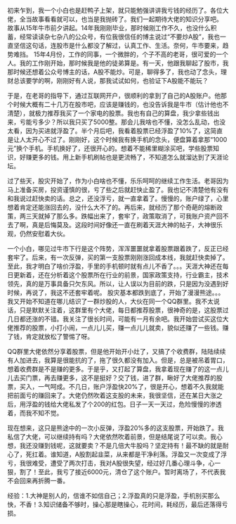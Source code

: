 初来乍到，我一个小白也是赶鸭子上架，就只能勉强讲讲我亏钱的经历了。各位大佬，全当故事看看就可以，也当是我抛砖了。我们一起期待大佬的知识分享吧。
故事从15年牛市前夕讲起。14年我刚刚毕业，那时候刚工作不久，也没什么积蓄，经常读读杂七杂八的公众号，有位我很信任的博主说过“不要炒A股”，我也一直坚信这句话，连股市是什么都没了解过，认真工作、生活。奈何，牛市要来，趋势难挡。
15年4月份，工作的同事，一个微胖的，个子不高的老哥，很可爱的一个人。我的工作刚开始，那时候我是他的徒弟算是。有一天，他跟我聊起了股市，我那时候还想着公众号博主的话，A股不能炒。可是，聊得多了，我也动了念头，理财总该要学的啊，刚刚好有人说，那我试试如何，也验证下A股能不能玩？

于是，在老哥的指导下，通过互联网开户，很顺利的拿到了自己的A股账户。他那个时候大概有二十几万在股市吧，应该是赚钱的，也没告诉我是牛市（估计他也不清楚），就极力推荐我买了一个家电的股票。我也有自己的算盘，我少拿些钱出来，亏能亏多少？所以我只买了5000整。那会儿我啥也不懂，没怎么乱动，也没太看，因为买进就浮盈了。半个月后吧，我看着股票已经浮盈了10%了，这简直是让人太开心不过了。刚刚好，这个时候我有换手机的念头，便盘算着拿那“1000元”换个手机。手机换好了，还很开心的。想着不能稀里糊涂买吧，学些股票知识，好赚更多的钱。用上新手机刷帖也是更流畅了，不知道怎么就溜达到了天涯论坛。

过了些天，股灾开始了，作为小白啥也不懂，乐乐呵呵的继续工作生活。老哥因为马上准备买房，投资谨慎的很，亏了些之后就赶快止盈了。我也记不清楚他有没有和我说过赶快卖的话。总之，还没浮亏，就一直拿着了。慢慢的，账户绿了，心里想着肯定还能涨回去的，没什么大不了的。再后来，就经历了那个奇葩的熔断政策，两三天就掉了那么多。跌幅出来了，套牢了，政策取消了，可我账户资产回不去了啊，真是后悔莫及。这段时间好像还一直在刷着天涯大神的帖子，大神很乐观，仍然安慰着大伙。

一个小白，哪见过牛市下行是这个阵势，浑浑噩噩就拿着股票跟着跌了，反正已经套牢了。后来，有一次反弹，买的第一支股票刚刚涨回成本线，我就赶快卖掉了。至此，我才明白了啥价浮盈，手里的手机顿时就有点儿不香了。。。天涯大神还在每日更新着，还在分析着这个股票所在行业的前景，国家政策支持，行业霸主，技术领先，真的是万事具备只欠东风。所以，让人误以为目前的跌，只是因为没遇到好时候，再说了，我这不还套牢着呢。
股灾基本都跌到底了，开始了漫漫熊途。。。我又开始不知道在哪儿结识了一群炒股的人，大伙在同一个QQ群里。我不太说话，只是默默关注着，这群里有个大佬，每日都推荐股票，很神奇的是，这股票过几日都还涨的不错。我关注了很长时间，可能有一月有余吧。我开始尝试买这位大佬推荐的股票，小打小闹，一点儿儿买，赚一点儿儿就卖，貌似还赚了一些钱。赚了钱，肯定就放松了警惕了呀。

QQ群里大佬依然分享着股票，但是他开始开小灶了，又搞了个收费群，陆陆续续有人加进去，我算是很能抗的了，拖了很久都没有加入。但是，总是被吊着胃口，想着收费群是不是赚的更多。于是乎，又打起了算盘，我拿着现在赚了的这一点儿儿去买门票，再去赚更多，这不是挺好？交了钱，进了群，瞅好了大佬推荐的股票，买入，一气呵成。不几日，账户浮盈快20%了，很是开心，想着不久我就能把前面亏的赚回来了。大佬仍然吹着这支股的未来，我很坚信，还在某日大涨之后，用浮盈的钱给大佬私发了个200的红包。日子一天一天过，危险慢慢的渗透着，而我不知不觉。

现在想来，这只是熊途中的一次小反弹，浮盈20%多的这支股票，开始跌了。我私信了大佬，可以继续持有吗？大佬依然吹着前景，但是结尾说了可以卖。我心想，我还没赚到钱呢，这就要卖？不是几倍大牛股吗？坚定持有！最不缺的就是耐心了，死扛着。谁知道，A股割起韭菜，从来都是干净利落。浮盈又一次变成了浮亏，我很难受，遭受了两次打击，我对A股很失望，经过好几番心理斗争，心一狠，割了！至此，我亏了接近6000元，清仓了这个账户。暂时离场了，不代表我不会回来再折腾一番。


经验：1.大神是别人的，信谁不如信自己；2.浮盈真的只是浮盈，手机别买那么快，不香！3.知识储备不够时，操心那是瞎操心，花时间，耗经历，最后还落得亏损。
